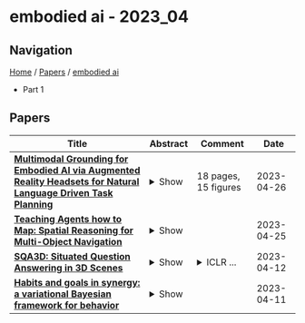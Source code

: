 # embodied ai - 2023_04

## Navigation

[Home](https://lixin97.github.io/arXivRadar) / [Papers](https://lixin97.github.io/arXivRadar/papers) / [embodied ai](https://lixin97.github.io/arXivRadar/papers/embodied_ai)

- Part 1

## Papers

| **Title** | **Abstract** | **Comment** | **Date** |
| --- | --- | --- | --- |
| **[Multimodal Grounding for Embodied AI via Augmented Reality Headsets for Natural Language Driven Task Planning](http://arxiv.org/abs/2304.13676v1)** | <details><summary>Show</summary><p>Recent advances in generative modeling have spurred a resurgence in the field of Embodied Artificial Intelligence (EAI). EAI systems typically deploy large language models to physical systems capable of interacting with their environment. In our exploration of EAI for industrial domains, we successfully demonstrate the feasibility of co-located, human-robot teaming. Specifically, we construct an experiment where an Augmented Reality (AR) headset mediates information exchange between an EAI agent and human operator for a variety of inspection tasks. To our knowledge the use of an AR headset for multimodal grounding and the application of EAI to industrial tasks are novel contributions within Embodied AI research. In addition, we highlight potential pitfalls in EAI's construction by providing quantitative and qualitative analysis on prompt robustness.</p></details> | 18 pages, 15 figures | 2023-04-26 |
| **[Teaching Agents how to Map: Spatial Reasoning for Multi-Object Navigation](http://arxiv.org/abs/2107.06011v4)** | <details><summary>Show</summary><p>In the context of visual navigation, the capacity to map a novel environment is necessary for an agent to exploit its observation history in the considered place and efficiently reach known goals. This ability can be associated with spatial reasoning, where an agent is able to perceive spatial relationships and regularities, and discover object characteristics. Recent work introduces learnable policies parametrized by deep neural networks and trained with Reinforcement Learning (RL). In classical RL setups, the capacity to map and reason spatially is learned end-to-end, from reward alone. In this setting, we introduce supplementary supervision in the form of auxiliary tasks designed to favor the emergence of spatial perception capabilities in agents trained for a goal-reaching downstream objective. We show that learning to estimate metrics quantifying the spatial relationships between an agent at a given location and a goal to reach has a high positive impact in Multi-Object Navigation settings. Our method significantly improves the performance of different baseline agents, that either build an explicit or implicit representation of the environment, even matching the performance of incomparable oracle agents taking ground-truth maps as input. A learning-based agent from the literature trained with the proposed auxiliary losses was the winning entry to the Multi-Object Navigation Challenge, part of the CVPR 2021 Embodied AI Workshop.</p></details> |  | 2023-04-25 |
| **[SQA3D: Situated Question Answering in 3D Scenes](http://arxiv.org/abs/2210.07474v5)** | <details><summary>Show</summary><p>We propose a new task to benchmark scene understanding of embodied agents: Situated Question Answering in 3D Scenes (SQA3D). Given a scene context (e.g., 3D scan), SQA3D requires the tested agent to first understand its situation (position, orientation, etc.) in the 3D scene as described by text, then reason about its surrounding environment and answer a question under that situation. Based upon 650 scenes from ScanNet, we provide a dataset centered around 6.8k unique situations, along with 20.4k descriptions and 33.4k diverse reasoning questions for these situations. These questions examine a wide spectrum of reasoning capabilities for an intelligent agent, ranging from spatial relation comprehension to commonsense understanding, navigation, and multi-hop reasoning. SQA3D imposes a significant challenge to current multi-modal especially 3D reasoning models. We evaluate various state-of-the-art approaches and find that the best one only achieves an overall score of 47.20%, while amateur human participants can reach 90.06%. We believe SQA3D could facilitate future embodied AI research with stronger situation understanding and reasoning capability.</p></details> | <details><summary>ICLR ...</summary><p>ICLR 2023. First two authors contributed equally. Project website: https://sqa3d.github.io</p></details> | 2023-04-12 |
| **[Habits and goals in synergy: a variational Bayesian framework for behavior](http://arxiv.org/abs/2304.05008v1)** | <details><summary>Show</summary><p>How to behave efficiently and flexibly is a central problem for understanding biological agents and creating intelligent embodied AI. It has been well known that behavior can be classified as two types: reward-maximizing habitual behavior, which is fast while inflexible; and goal-directed behavior, which is flexible while slow. Conventionally, habitual and goal-directed behaviors are considered handled by two distinct systems in the brain. Here, we propose to bridge the gap between the two behaviors, drawing on the principles of variational Bayesian theory. We incorporate both behaviors in one framework by introducing a Bayesian latent variable called "intention". The habitual behavior is generated by using prior distribution of intention, which is goal-less; and the goal-directed behavior is generated by the posterior distribution of intention, which is conditioned on the goal. Building on this idea, we present a novel Bayesian framework for modeling behaviors. Our proposed framework enables skill sharing between the two kinds of behaviors, and by leveraging the idea of predictive coding, it enables an agent to seamlessly generalize from habitual to goal-directed behavior without requiring additional training. The proposed framework suggests a fresh perspective for cognitive science and embodied AI, highlighting the potential for greater integration between habitual and goal-directed behaviors.</p></details> |  | 2023-04-11 |